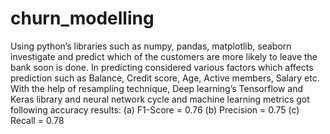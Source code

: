 # churn_modelling
Using python’s libraries such as numpy, pandas, matplotlib, seaborn investigate and predict which of the customers are more likely to leave the bank soon is done.
In predicting considered various factors which affects prediction such as Balance, Credit score, Age, Active members, Salary etc.
With the help of resampling technique, Deep learning’s Tensorflow and Keras library and neural network cycle and machine learning metrics got following accuracy results:
(a)	F1-Score = 0.76
(b)	Precision =  0.75
(c)	Recall = 0.78
